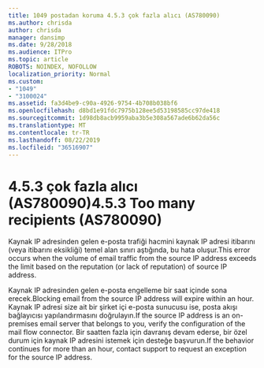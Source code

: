 ```yaml
---
title: 1049 postadan koruma 4.5.3 çok fazla alıcı (AS780090)
ms.author: chrisda
author: chrisda
manager: dansimp
ms.date: 9/28/2018
ms.audience: ITPro
ms.topic: article
ROBOTS: NOINDEX, NOFOLLOW
localization_priority: Normal
ms.custom:
- "1049"
- "3100024"
ms.assetid: fa3d4be9-c90a-4926-9754-4b708b038bf6
ms.openlocfilehash: d8bd1e91fdc7975b128ee5d53198585cc97de418
ms.sourcegitcommit: 1d98db8acb9959aba3b5e308a567ade6b62da56c
ms.translationtype: MT
ms.contentlocale: tr-TR
ms.lasthandoff: 08/22/2019
ms.locfileid: "36516907"
---
```

# <a name="453-too-many-recipients-as780090"></a><span data-ttu-id="808ec-102">4.5.3 çok fazla alıcı (AS780090)</span><span class="sxs-lookup"><span data-stu-id="808ec-102">4.5.3 Too many recipients (AS780090)</span></span>

<span data-ttu-id="808ec-103">Kaynak IP adresinden gelen e-posta trafiği hacmini kaynak IP adresi itibarını (veya itibarını eksikliği) temel alan sınırı aştığında, bu hata oluşur.</span><span class="sxs-lookup"><span data-stu-id="808ec-103">This error occurs when the volume of email traffic from the source IP address exceeds the limit based on the reputation (or lack of reputation) of source IP address.</span></span>

<span data-ttu-id="808ec-104">Kaynak IP adresinden gelen e-posta engelleme bir saat içinde sona erecek.</span><span class="sxs-lookup"><span data-stu-id="808ec-104">Blocking email from the source IP address will expire within an hour.</span></span> <span data-ttu-id="808ec-105">Kaynak IP adresi size ait bir şirket içi e-posta sunucusu ise, posta akışı bağlayıcısı yapılandırmasını doğrulayın.</span><span class="sxs-lookup"><span data-stu-id="808ec-105">If the source IP address is an on-premises email server that belongs to you, verify the configuration of the mail flow connector.</span></span> <span data-ttu-id="808ec-106">Bir saatten fazla için davranış devam ederse, bir özel durum için kaynak IP adresini istemek için desteğe başvurun.</span><span class="sxs-lookup"><span data-stu-id="808ec-106">If the behavior continues for more than an hour, contact support to request an exception for the source IP address.</span></span>
